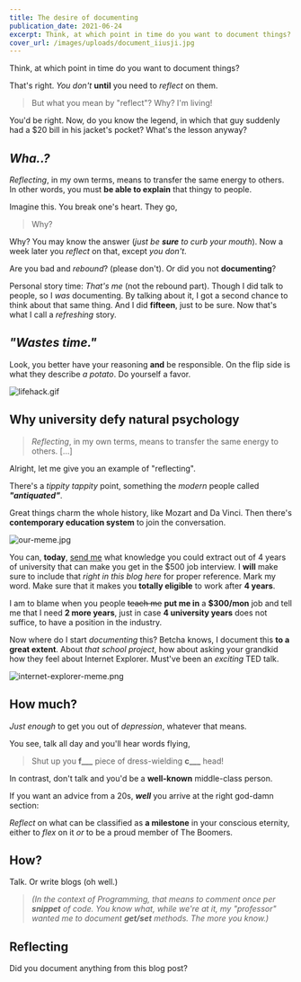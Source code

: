 ```yaml
---
title: The desire of documenting
publication_date: 2021-06-24
excerpt: Think, at which point in time do you want to document things?
cover_url: /images/uploads/document_iiusji.jpg
---
```


Think, at which point in time do you want to document things?

That's right. _You don't_ **until** you need to _reflect_ on them.

> But what you mean by "reflect"? Why? I'm living!

You'd be right. Now, do you know the legend, in which that guy suddenly had a
$20 bill in his jacket's pocket? What's the lesson anyway?

## _Wha..?_

_Reflecting_, in my own terms, means to transfer the same energy to others. In
other words, you must **be able to explain** that thingy to people.

Imagine this. You break one's heart. They go,

> Why?

Why? You may know the answer (_just be **sure** to curb your mouth_). Now a week
later you _reflect_ on that, except _you don't_.

Are you bad and _rebound_? (please don't). Or did you not **documenting**?

Personal story time: _That's me_ (not the rebound part). Though I did talk to
people, so I _was_ documenting. By talking about it, I got a second chance to
think about that same thing. And I did **fifteen**, just to be sure. Now that's
what I call a _refreshing_ story.

## _"Wastes time."_

Look, you better have your reasoning **and** be responsible. On the flip side is
what they describe _a potato_. Do yourself a favor.

![lifehack.gif](/images/uploads/lifehack_cpri1e.gif)

## Why university defy natural psychology

> _Reflecting_, in my own terms, means to transfer the same energy to others.
> \[...]

Alright, let me give you an example of "reflecting".

There's a _tippity tappity_ point, something the _modern_ people called
**_"antiquated"_**.

Great things charm the whole history, like Mozart and Da Vinci. Then there's
**contemporary education system** to join the conversation.

![our-meme.jpg](/images/uploads/our-meme.jpg)

You can, **today**, [send me](mailto:xuanan2001@gmail.com) what knowledge you
could extract out of 4 years of university that can make you get in the $500 job
interview. I **will** make sure to include that _right in this blog here_ for
proper reference. Mark my word. Make sure that it makes you **totally eligible**
to work after **4 years**.

I am to blame when you people ~~teach me~~ **put me in** a **$300/mon** job and
tell me that I need **2 more years**, just in case **4 university years** does
not suffice, to have a position in the industry.

Now where do I start _documenting_ this? Betcha knows, I document this **to a
great extent**. About _that school project_, how about asking your grandkid how
they feel about Internet Explorer. Must've been an _exciting_ TED talk.

![internet-explorer-meme.png](/images/uploads/internet-explorer-meme.png)

## How much?

_Just enough_ to get you out of _depression_, whatever that means.

You see, talk all day and you'll hear words flying,

> Shut up you **f\_\_\_** piece of dress-wielding **c\_\_\_** head!

In contrast, don't talk and you'd be a **well-known** middle-class person.

If you want an advice from a 20s, **_well_** you arrive at the right god-damn
section:

_Reflect_ on what can be classified as **a milestone** in your conscious
eternity, either to _flex_ on it _or_ to be a proud member of The Boomers.

## How?

Talk. Or write blogs (oh well.)

> _(In the context of Programming, that means to comment once per **snippet** of
> code. You know what, while we're at it, my "professor" wanted me to document
> **get/set** methods. The more you know.)_

## Reflecting

Did you document anything from this blog post?
